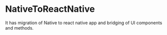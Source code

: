 # NativeToReactNative
It has migration of Native to react native app and bridging of UI components and methods.
